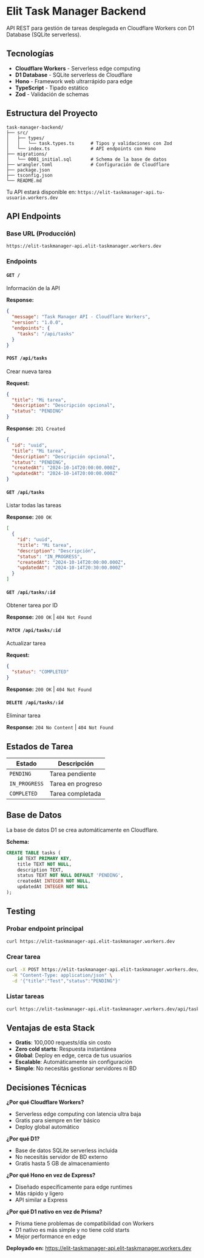 # Elit Task Manager Backend

API REST para gestión de tareas desplegada en Cloudflare Workers con D1 Database (SQLite serverless).

## Tecnologías

- **Cloudflare Workers** - Serverless edge computing
- **D1 Database** - SQLite serverless de Cloudflare
- **Hono** - Framework web ultrarrápido para edge
- **TypeScript** - Tipado estático
- **Zod** - Validación de schemas

## Estructura del Proyecto
```
task-manager-backend/
├── src/
│   ├── types/
│   │   └── task.types.ts      # Tipos y validaciones con Zod
│   └── index.ts               # API endpoints con Hono
├── migrations/
│   └── 0001_initial.sql       # Schema de la base de datos
├── wrangler.toml              # Configuración de Cloudflare
├── package.json
├── tsconfig.json
└── README.md
```

Tu API estará disponible en: `https://elit-taskmanager-api.tu-usuario.workers.dev`

## API Endpoints

### Base URL (Producción)
```
https://elit-taskmanager-api.elit-taskmanager.workers.dev
```

### Endpoints

#### `GET /`
Información de la API

**Response:**
```json
{
  "message": "Task Manager API - Cloudflare Workers",
  "version": "1.0.0",
  "endpoints": {
    "tasks": "/api/tasks"
  }
}
```

#### `POST /api/tasks`
Crear nueva tarea

**Request:**
```json
{
  "title": "Mi tarea",
  "description": "Descripción opcional",
  "status": "PENDING"
}
```

**Response:** `201 Created`
```json
{
  "id": "uuid",
  "title": "Mi tarea",
  "description": "Descripción opcional",
  "status": "PENDING",
  "createdAt": "2024-10-14T20:00:00.000Z",
  "updatedAt": "2024-10-14T20:00:00.000Z"
}
```

#### `GET /api/tasks`
Listar todas las tareas

**Response:** `200 OK`
```json
[
  {
    "id": "uuid",
    "title": "Mi tarea",
    "description": "Descripción",
    "status": "IN_PROGRESS",
    "createdAt": "2024-10-14T20:00:00.000Z",
    "updatedAt": "2024-10-14T20:30:00.000Z"
  }
]
```

#### `GET /api/tasks/:id`
Obtener tarea por ID

**Response:** `200 OK` | `404 Not Found`

#### `PATCH /api/tasks/:id`
Actualizar tarea

**Request:**
```json
{
  "status": "COMPLETED"
}
```

**Response:** `200 OK` | `404 Not Found`

#### `DELETE /api/tasks/:id`
Eliminar tarea

**Response:** `204 No Content` | `404 Not Found`

## Estados de Tarea

| Estado | Descripción |
|--------|-------------|
| `PENDING` | Tarea pendiente |
| `IN_PROGRESS` | Tarea en progreso |
| `COMPLETED` | Tarea completada |


## Base de Datos

La base de datos D1 se crea automáticamente en Cloudflare.

**Schema:**
```sql
CREATE TABLE tasks (
    id TEXT PRIMARY KEY,
    title TEXT NOT NULL,
    description TEXT,
    status TEXT NOT NULL DEFAULT 'PENDING',
    createdAt INTEGER NOT NULL,
    updatedAt INTEGER NOT NULL
);
```
## Testing

### Probar endpoint principal
```bash
curl https://elit-taskmanager-api.elit-taskmanager.workers.dev
```

### Crear tarea
```bash
curl -X POST https://elit-taskmanager-api.elit-taskmanager.workers.dev/api/tasks \
  -H "Content-Type: application/json" \
  -d '{"title":"Test","status":"PENDING"}'
```

### Listar tareas
```bash
curl https://elit-taskmanager-api.elit-taskmanager.workers.dev/api/tasks
```

## Ventajas de esta Stack

- **Gratis**: 100,000 requests/día sin costo
- **Zero cold starts**: Respuesta instantánea
- **Global**: Deploy en edge, cerca de tus usuarios
- **Escalable**: Automáticamente sin configuración
- **Simple**: No necesitás gestionar servidores ni BD

## Decisiones Técnicas

**¿Por qué Cloudflare Workers?**
- Serverless edge computing con latencia ultra baja
- Gratis para siempre en tier básico
- Deploy global automático

**¿Por qué D1?**
- Base de datos SQLite serverless incluida
- No necesitás servidor de BD externo
- Gratis hasta 5 GB de almacenamiento

**¿Por qué Hono en vez de Express?**
- Diseñado específicamente para edge runtimes
- Más rápido y ligero
- API similar a Express

**¿Por qué D1 nativo en vez de Prisma?**
- Prisma tiene problemas de compatibilidad con Workers
- D1 nativo es más simple y no tiene cold starts
- Mejor performance en edge

**Deployado en:** https://elit-taskmanager-api.elit-taskmanager.workers.dev
